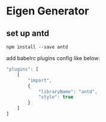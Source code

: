 # Eigen Generator

## set up antd
```shell
npm install --save antd
```
add babelrc plugins config like below:
```javascript
"plugins": [
    [
        "import",
        {
            "libraryName": "antd",
            "style": true
        }
    ]
]
```